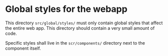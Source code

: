 # Global styles for the webapp 

This directory `src/global/styles/` must only contain 
global styles that affect the entire web app. 
This directory should contain a very small amount of code. 

Specific styles shall live in the `scr/components/` directory 
next to the component itself. 